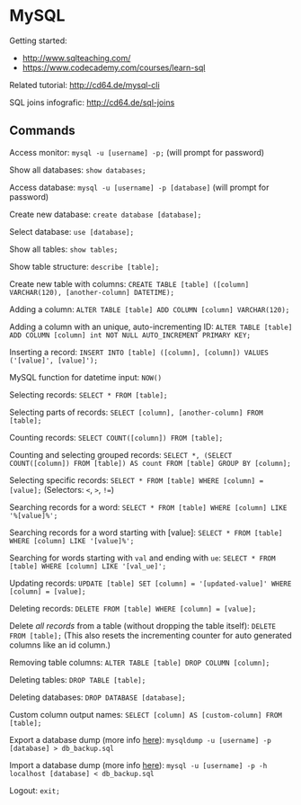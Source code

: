 MySQL
===============

Getting started: 
- http://www.sqlteaching.com/
- https://www.codecademy.com/courses/learn-sql

Related tutorial: http://cd64.de/mysql-cli

SQL joins infografic: http://cd64.de/sql-joins


Commands
-----------

Access monitor: `mysql -u [username] -p;` (will prompt for password)

Show all databases: `show databases;`

Access database: `mysql -u [username] -p [database]` (will prompt for password)

Create new database: `create database [database];`

Select database: `use [database];`

Show all tables: `show tables;`

Show table structure: `describe [table];`

Create new table with columns: `CREATE TABLE [table] ([column] VARCHAR(120), [another-column] DATETIME);`

Adding a column: `ALTER TABLE [table] ADD COLUMN [column] VARCHAR(120);`

Adding a column with an unique, auto-incrementing ID: `ALTER TABLE [table] ADD COLUMN [column] int NOT NULL AUTO_INCREMENT PRIMARY KEY;`

Inserting a record: `INSERT INTO [table] ([column], [column]) VALUES ('[value]', [value]');`

MySQL function for datetime input: `NOW()`

Selecting records: `SELECT * FROM [table];`

Selecting parts of records: `SELECT [column], [another-column] FROM [table];`

Counting records: `SELECT COUNT([column]) FROM [table];`

Counting and selecting grouped records: `SELECT *, (SELECT COUNT([column]) FROM [table]) AS count FROM [table] GROUP BY [column];`

Selecting specific records: `SELECT * FROM [table] WHERE [column] = [value];` (Selectors: `<`, `>`, `!=`)

Searching records for a word: `SELECT * FROM [table] WHERE [column] LIKE '%[value]%';`

Searching records for a word starting with [value]: `SELECT * FROM [table] WHERE [column] LIKE '[value]%';`

Searching for words starting with `val` and ending with `ue`: `SELECT * FROM [table] WHERE [column] LIKE '[val_ue]';`

Updating records: `UPDATE [table] SET [column] = '[updated-value]' WHERE [column] = [value];`

Deleting records: `DELETE FROM [table] WHERE [column] = [value];`

Delete *all records* from a table (without dropping the table itself): `DELETE FROM [table];`
(This also resets the incrementing counter for auto generated columns like an id column.)

Removing table columns: `ALTER TABLE [table] DROP COLUMN [column];`

Deleting tables: `DROP TABLE [table];`

Deleting databases: `DROP DATABASE [database];`

Custom column output names: `SELECT [column] AS [custom-column] FROM [table];`

Export a database dump (more info [here](http://stackoverflow.com/a/21091197/1815847)): `mysqldump -u [username] -p [database] > db_backup.sql`

Import a database dump (more info [here](http://stackoverflow.com/a/21091197/1815847)): `mysql -u [username] -p -h localhost [database] < db_backup.sql`

Logout: `exit;`